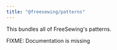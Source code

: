 ```yaml
---
title: "@freesewing/patterns"
---
```


This bundles all of FreeSewing's patterns.

<Warning>

FIXME: Documentation is missing

</Warning>

